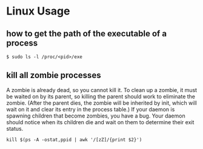 # Linux Usage

## how to get the path of the executable of a process

```
$ sudo ls -l /proc/<pid>/exe
```

## kill all zombie processes

A zombie is already dead, so you cannot kill it. To clean up a zombie, it must be waited on by its parent, so killing the parent should work to eliminate the zombie. (After the parent dies, the zombie will be inherited by init, which will wait on it and clear its entry in the process table.) If your daemon is spawning children that become zombies, you have a bug. Your daemon should notice when its children die and wait on them to determine their exit status.

```
kill $(ps -A -ostat,ppid | awk '/[zZ]/{print $2}')
```

